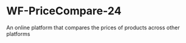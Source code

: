 # WF-PriceCompare-24
An online platform that compares the prices of products across other platforms

